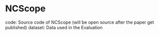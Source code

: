 # NCScope

code: Source code of NCScope (will be open source after the paper get published)
dataset: Data used in the Evaluation
